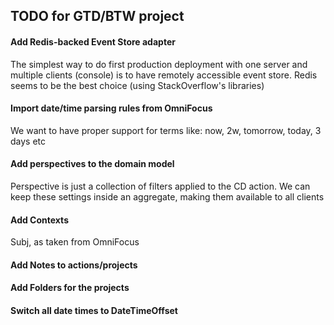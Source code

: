 ## TODO for GTD/BTW project

#### Add Redis-backed Event Store adapter

The simplest way to do first production deployment with one server and multiple clients (console) is to have remotely accessible event store. Redis seems to be the best choice (using StackOverflow's libraries)

#### Import date/time parsing rules from OmniFocus

We want to have proper support for terms like: now, 2w, tomorrow, today, 3 days etc

#### Add perspectives to the domain model

Perspective is just a collection of filters applied to the CD action. We can keep these settings inside an aggregate, making them available to all clients


#### Add Contexts

Subj, as taken from OmniFocus

#### Add Notes to actions/projects

#### Add Folders for the projects


#### Switch all date times to DateTimeOffset



